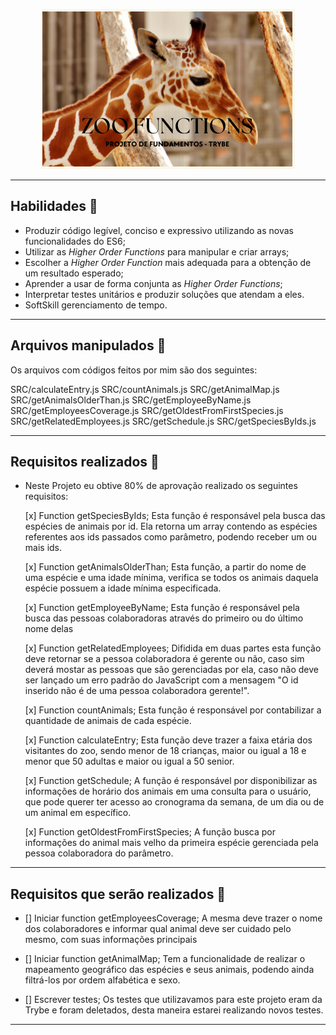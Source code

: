 <p align="center">
<img src="https://github.com/amandaperch/project-trybe-zoo-functions/blob/main/img/Zoo%20Functions_readme.png"/>
</p>

---
## Habilidades 🐘

- Produzir código legível, conciso e expressivo utilizando as novas funcionalidades do ES6;
- Utilizar as _Higher Order Functions_ para manipular e criar arrays;
- Escolher a _Higher Order Function_ mais adequada para a obtenção de um resultado esperado;
- Aprender a usar de forma conjunta as _Higher Order Functions_;
- Interpretar testes unitários e produzir soluções que atendam a eles.
- SoftSkill gerenciamento de tempo.

---
## Arquivos manipulados 🐯

Os arquivos com códigos feitos por mim são dos seguintes:

  SRC/calculateEntry.js
  SRC/countAnimals.js
  SRC/getAnimalMap.js
  SRC/getAnimalsOlderThan.js
  SRC/getEmployeeByName.js
  SRC/getEmployeesCoverage.js
  SRC/getOldestFromFirstSpecies.js
  SRC/getRelatedEmployees.js
  SRC/getSchedule.js
  SRC/getSpeciesByIds.js
 
---
## Requisitos realizados 🦒

- Neste Projeto eu obtive 80% de aprovação realizado os seguintes requisitos:
  
  [x] Function getSpeciesByIds;
      Esta função é responsável pela busca das espécies de animais por id. Ela retorna um array contendo as espécies referentes aos ids passados como parâmetro, podendo receber um ou mais ids.
      
  [x] Function getAnimalsOlderThan;
      Esta função, a partir do nome de uma espécie e uma idade mínima, verifica se todos os animais daquela espécie possuem a idade mínima especificada.
      
  [x] Function getEmployeeByName;
      Esta função é responsável pela busca das pessoas colaboradoras através do primeiro ou do último nome delas
      
  [x] Function getRelatedEmployees;
      Difidida em duas partes esta função deve retornar se a pessoa colaboradora é gerente ou não, caso sim deverá mostar as pessoas que são gerenciadas por ela, caso não deve ser lançado um erro padrão do JavaScript com a mensagem "O id inserido não é de uma pessoa colaboradora gerente!".
      
  [x] Function countAnimals;
      Esta função é responsável por contabilizar a quantidade de animais de cada espécie.
      
  [x] Function calculateEntry;
      Esta função deve trazer a faixa etária dos visitantes do zoo, sendo menor de 18 crianças, maior ou igual a 18 e menor que 50 adultas e maior ou igual a 50 senior.
      
  [x] Function getSchedule;
      A função é responsável por disponibilizar as informações de horário dos animais em uma consulta para o usuário, que pode querer ter acesso ao cronograma da semana, de um dia ou de um animal em específico.
      
  [x] Function getOldestFromFirstSpecies;
      A função busca por informações do animal mais velho da primeira espécie gerenciada pela pessoa colaboradora do parâmetro.
      
---
## Requisitos que serão realizados 🦛

- [] Iniciar function getEmployeesCoverage;
        A mesma deve trazer o nome dos colaboradores e informar qual animal deve ser cuidado pelo mesmo, com suas informações principais

- [] Iniciar function getAnimalMap;
        Tem a funcionalidade de realizar o mapeamento geográfico das espécies e seus animais, podendo ainda filtrá-los por ordem alfabética e sexo.
        
- [] Escrever testes;
        Os testes que utilizavamos para este projeto eram da Trybe e foram deletados, desta maneira estarei realizando novos testes.

---
